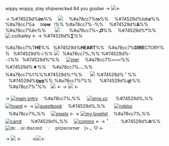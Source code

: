 wippy woppy, play shipwrecked 64 you goober
-> ![](https://i.postimg.cc/MTjZg3hV/Untitled1705-20240108161847.png)<-

-> %#74529d%**im**%% ⠀ ![](https://files.catbox.moe/8v21q3.png) ⠀ %#a78cc7%t**o**%% ⠀ %#74529d%*ta*k**e**%% ⠀  %#a78cc7%a ⠀ bl**ow**⠀!%%
%#a78cc7%┈%% ⠀ %#74529d%**&**%%⠀ ⠀  %#a78cc7%***i***m%%⠀ ⠀ ![](https://files.catbox.moe/tedgw6.png)⠀  ⠀ %#a78cc7%~**♫**%% ⠀  %#74529d%❞%%
![.co/bailey](https://files.catbox.moe/s7bnhl.gif) <-
-> %#74529d%**∑**%%  　%#a78cc7%T**HE**%%⠀%#74529d%**HEART**%%⠀%#a78cc7%**DIRE**CTORY%%⠀%#74529d%⊹%%
![](https://files.catbox.moe/tq9v42.png)⠀%#a78cc7%₊%% %#74529d%ᵕ .ᵕ)%%⠀%#74529d%❜%%⠀⠀[![me!](https://files.catbox.moe/4m4h6r.png)](https://rentry.co/stage01) ⠀ %#a78cc7%𐃬𐃬%% ⠀ %#74529d%**★**%% ⠀ %#a78cc7%**𓂃**%%
%#a78cc7%**𓏲**%%%#74529d%𝄢%%⠀⠀ [![](https://files.catbox.moe/x5z7qy.png)](/strawberryboy) %#74529d% ¹ %%⠀ ⠀%#74529d%[**two**](/gutmeout)%% %#a78cc7%²%%⠀ ⠀%#74529d%⚣%% ⠀  ⠀%#a78cc7%ꜜ%% ⠀![](https://files.catbox.moe/j3smrh.gif) <-
-> ![](https://files.catbox.moe/25n87u.png) <-

-> [![main sntry](https://files.catbox.moe/h9fp0x.png)](https://bundles.cc/plasmids) ⠀ %#a78cc7%**𓈒**%%⠀⠀[![prns.cc](https://files.catbox.moe/my6jcy.png)](https://pronouns.cc/@biker) ⠀⠀%#74529d%**𓈒**%% ⠀ [![hoard](https://files.catbox.moe/jsfmzh.png)](/pixxie) <-
-> [![guestbook](https://files.catbox.moe/ztqxn3.png)](https://jackwalten.123guestbook.com/#) ⠀ %#74529d%**𓈒**%% ⠀⠀ [![roblox](https://files.catbox.moe/ymserj.png)](https://www.roblox.com/users/1059265043/profile) ⠀ ⠀%#a78cc7%**𓈒**%% ⠀ [![pixels](https://files.catbox.moe/t3io1h.png)](/brownpixels) <-
-> [![my lovelist](https://files.catbox.moe/jdknkd.png)](/mylovelist) ⠀ %#a78cc7%**𓈒**%%⠀ ⠀[![carrd](https://files.catbox.moe/g6w4tf.png)](https://neons.crd.co/) ⠀ ⠀%#74529d%**𓈒**%% ⠀ [![comms](https://files.catbox.moe/xfu3hz.png)](https://sntry.cc/hotlinemiami) <-
-> ꜜ⠀﹒ ⠀%#74529d%✿%% ⠀![dc .. or discord](https://files.catbox.moe/kok9ws.png)⠀ ﹕ ⠀prizecorner ⠀(> ｡ ♡ <-

-> ![](https://files.catbox.moe/my9d32.png) <-
 ⠀  ⠀ 
->![](https://i.postimg.cc/XvqYkYL2/Untitled1705-20240108161844.png)<-